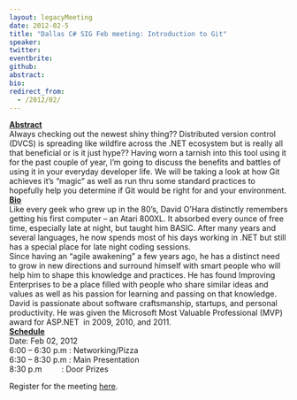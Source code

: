 ```yaml
---
layout: legacyMeeting
date: 2012-02-5
title: "Dallas C# SIG Feb meeting: Introduction to Git"
speaker:
twitter:
eventbrite:
github:
abstract:
bio:
redirect_from:
  - /2012/02/
---
```


<div id="_mcePaste"><strong><span style="text-decoration: underline;">Abstract</span></strong></div>
<div id="_mcePaste">Always checking out the newest shiny thing?? Distributed version control (DVCS) is spreading like wildfire across the .NET ecosystem but is really all that beneficial or is it just hype?? Having worn a tarnish into this tool using it for the past couple of year, I&#8217;m going to discuss the benefits and battles of using it in your everyday developer life. We will be taking a look at how Git achieves it&#8217;s &#8220;magic&#8221; as well as run thru some standard practices to hopefully help you determine if Git would be right for and your environment.</div>
<div></div>
<div id="_mcePaste"><strong><span style="text-decoration: underline;">Bio</span></strong></div>
<div id="_mcePaste">Like every geek who grew up in the 80&#8217;s, David O&#8217;Hara distinctly remembers getting his first computer &#8211; an Atari 800XL. It absorbed every ounce of free time, especially late at night, but taught him BASIC. After many years and several languages, he now spends most of his days working in .NET but still has a special place for late night coding sessions.</div>
<div id="_mcePaste">Since having an &#8220;agile awakening&#8221; a few years ago, he has a distinct need to grow in new directions and surround himself with smart people who will help him to shape this knowledge and practices. He has found Improving Enterprises to be a place filled with people who share similar ideas and values as well as his passion for learning and passing on that knowledge.</div>
<div id="_mcePaste">David is passionate about software craftsmanship, startups, and personal productivity. He was given the Microsoft Most Valuable Professional (MVP) award for ASP.NET &nbsp;in 2009, 2010, and 2011.</div>
<div id="_mcePaste"></div>
<div><strong><span style="text-decoration: underline;">Schedule</span></strong></div>
<div id="_mcePaste">Date: Feb 02, 2012</div>
<div>6:00 &#8211; 6:30 p.m : Networking/Pizza</div>
<div id="_mcePaste">6:30 &#8211; 8:30 p.m : Main Presentation</div>
<div id="_mcePaste">8:30 p.m &nbsp; &nbsp; &nbsp; &nbsp; : Door Prizes</div>
<p>Register for the meeting <a href="http://www.eventbrite.com/event/2769444483">here</a>.</p>

